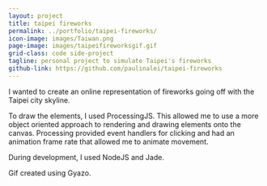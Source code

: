 ```yaml
---
layout: project
title: taipei fireworks
permalink: ../portfolio/taipei-fireworks/
icon-image: images/Taiwan.png
page-image: images/taipeifireworksgif.gif
grid-class: code side-project
tagline: personal project to simulate Taipei's fireworks
github-link: https://github.com/paulinalei/taipei-fireworks
---
```

I wanted to create an online representation of fireworks going off with the Taipei city skyline.

To draw the elements, I used ProcessingJS.
This allowed me to use a more object oriented approach to rendering and drawing elements onto the canvas.
Processing provided event handlers for clicking and had an animation frame rate that allowed me to animate movement.

During development, I used NodeJS and Jade.

Gif created using Gyazo.
